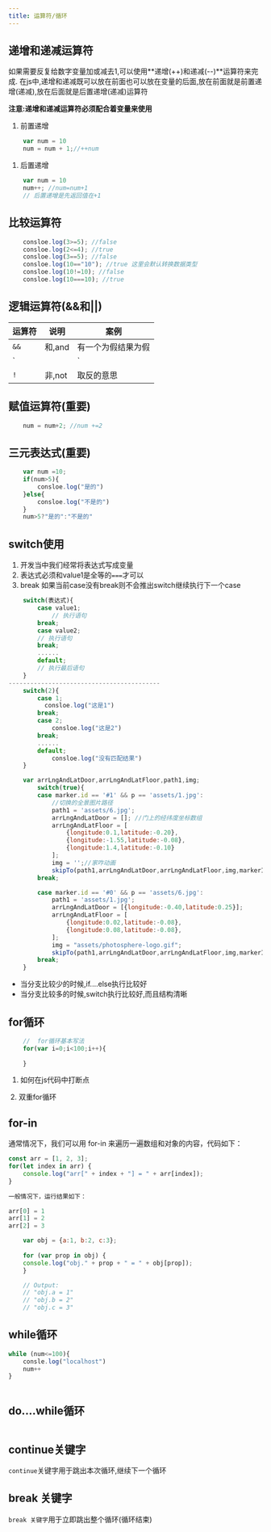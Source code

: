 ```yaml
---
title: 运算符/循环
---
```


## 递增和递减运算符
如果需要反复给数字变量加或减去1,可以使用**递增(++)和递减(--)**运算符来完成.
在js中,递增和递减既可以放在前面也可以放在变量的后面,放在前面就是前置递增(递减),放在后面就是后置递增(递减)运算符

**注意:递增和递减运算符必须配合着变量来使用**
1. 前置递增
```js
    var num = 10
    num = num + 1;//++num
```
1. 后置递增
```js
    var num = 10
    num++; //num=num+1
    // 后置递增是先返回值在+1
```
## 比较运算符
```js
    consloe.log(3>=5); //false
    consloe.log(2<=4); //true
    consloe.log(3==5); //false
    consloe.log(10=="10"); //true 这里会默认转换数据类型
    consloe.log(10!=10); //false
    consloe.log(10===10); //true
```
## 逻辑运算符(&&和||)
|   运算符   |  说明  |  案例  |
|------------------|-------------------|-------------------|
|   `&&`   |  和,and  |    有一个为假结果为假    |
|   `||`   |  或,or  |      有一个为真结果为真       |
|   `!`   |  非,not  |     取反的意思       |

## 赋值运算符(重要)
```js
    num = num+2; //num +=2
```

## 三元表达式(重要)
```js
    var num =10;
    if(num>5){
        consloe.log("是的")
    }else{
        consloe.log("不是的")
    }
    num>5?"是的":"不是的" 
```

## switch使用
1. 开发当中我们经常将表达式写成变量
2. 表达式必须和value1是全等的`===`才可以
2. break 如果当前case没有break则不会推出switch继续执行下一个case
```js
    switch(表达式){
        case value1;
            // 执行语句
        break;
        case value2;
        // 执行语句
        break;
        ......
        default;
        // 执行最后语句
    }
------------------------------------------
    switch(2){
        case 1;
          consloe.log("这是1")
        break;
        case 2;
            consloe.log("这是2")
        break;
        ......
        default;
            consloe.log("没有匹配结果")
    }
```
```js
    var arrLngAndLatDoor,arrLngAndLatFloor,path1,img;
        switch(true){
        case marker.id == '#1' && p == 'assets/1.jpg':
            //切换的全景图片路径
            path1 = 'assets/6.jpg';
            arrLngAndLatDoor = []; //门上的经纬度坐标数组
            arrLngAndLatFloor = [
                {longitude:0.1,latitude:-0.20},
                {longitude:-1.55,latitude:-0.08},
                {longitude:1.4,latitude:-0.10}
            ];
            img = '';//家咋动画
            skipTo(path1,arrLngAndLatDoor,arrLngAndLatFloor,img,markerImgSrc);
        break;

        case marker.id == '#0' && p == 'assets/6.jpg':
            path1 = 'assets/1.jpg';
            arrLngAndLatDoor = [{longitude:-0.40,latitude:0.25}];
            arrLngAndLatFloor = [ 
                {longitude:0.02,latitude:-0.08},
                {longitude:0.08,latitude:-0.08},
            ];
            img = "assets/photosphere-logo.gif";
            skipTo(path1,arrLngAndLatDoor,arrLngAndLatFloor,img,markerImgSrc);
        break;
    }
```


+ 当分支比较少的时候,if....else执行比较好
+ 当分支比较多的时候,switch执行比较好,而且结构清晰

## for循环
```js
    //  for循环基本写法 
    for(var i=0;i<100;i++){
        
    }
```
1. 如何在js代码中打断点
<img :src="$withBase('/front/javascript/打断点.jpg')">
2. 双重for循环
<img :src="$withBase('/front/javascript/双重for循环.jpg')">


## for-in
通常情况下，我们可以用 for-in 来遍历一遍数组和对象的内容，代码如下：

```js
const arr = [1, 2, 3];
for(let index in arr) {
    console.log("arr[" + index + "] = " + arr[index]);
}
  
一般情况下，运行结果如下：

arr[0] = 1
arr[1] = 2
arr[2] = 3

```
```js
    var obj = {a:1, b:2, c:3};
    
    for (var prop in obj) {
    console.log("obj." + prop + " = " + obj[prop]);
    }

    // Output:
    // "obj.a = 1"
    // "obj.b = 2"
    // "obj.c = 3"

```


## while循环
```js
while (num<=100){
    consle.log("localhost")
    num++
}
```
<img :src="$withBase('/front/javascript/while.jpg')">

## do....while循环
<img :src="$withBase('/front/javascript/dowhile.jpg')">

## continue关键字
`continue`关键字用于跳出本次循环,继续下一个循环
<img :src="$withBase('/front/javascript/continue.jpg')">

## break 关键字
`break 关键字`用于立即跳出整个循环(循环结束)
<img :src="$withBase('/front/javascript/break.jpg')">
